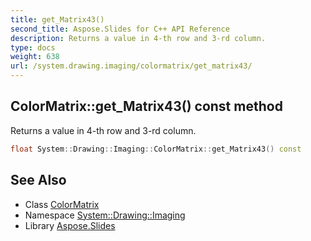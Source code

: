 ```yaml
---
title: get_Matrix43()
second_title: Aspose.Slides for C++ API Reference
description: Returns a value in 4-th row and 3-rd column.
type: docs
weight: 638
url: /system.drawing.imaging/colormatrix/get_matrix43/
---
```

## ColorMatrix::get_Matrix43() const method


Returns a value in 4-th row and 3-rd column.

```cpp
float System::Drawing::Imaging::ColorMatrix::get_Matrix43() const
```

## See Also

* Class [ColorMatrix](../)
* Namespace [System::Drawing::Imaging](../../)
* Library [Aspose.Slides](../../../)